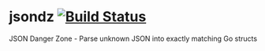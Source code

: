 # jsondz [![Build Status](https://travis-ci.org/pyry/jsondz.svg?branch=master)](https://travis-ci.org/pyry/jsondz)
JSON Danger Zone - Parse unknown JSON into exactly matching Go structs
